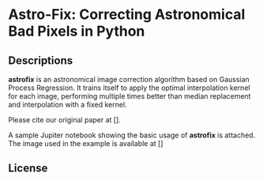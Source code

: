 # Astro-Fix: Correcting Astronomical Bad Pixels in Python

## Descriptions
**astrofix** is an astronomical image correction algorithm based on Gaussian Process Regression. It trains itself to apply the optimal interpolation kernel for each image, performing multiple times better than median replacement and interpolation with a fixed kernel.

Please cite our original paper at [].  

A sample Jupiter notebook showing the basic usage of **astrofix** is attached. The image used in the example is available at []  

## License

